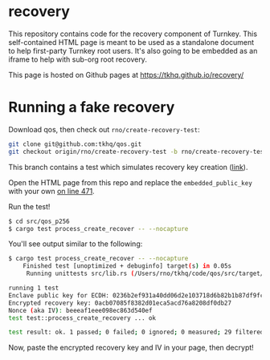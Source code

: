 # recovery

This repository contains code for the recovery component of Turnkey. This self-contained HTML page is meant to be used as a standalone document to help first-party Turnkey root users. It's also going to be embedded as an iframe to help with sub-org root recovery.

This page is hosted on Github pages at https://tkhq.github.io/recovery/

# Running a fake recovery

Download qos, then check out `rno/create-recovery-test`:
```sh
git clone git@github.com:tkhq/qos.git
git checkout origin/rno/create-recovery-test -b rno/create-recovery-test
```

This branch contains a test which simulates recovery key creation ([link](https://github.com/tkhq/qos/blob/03ebf8da370a74c0c77d156ad9634203cde61ee7/src/qos_p256/src/lib.rs#L457-L494)).

Open the HTML page from this repo and replace the `embedded_public_key` with your own [on line 471](https://github.com/tkhq/qos/blob/03ebf8da370a74c0c77d156ad9634203cde61ee7/src/qos_p256/src/lib.rs#L471).

Run the test!
```sh
$ cd src/qos_p256
$ cargo test process_create_recover -- --nocapture
```

You'll see output similar to the following:
```sh
$ cargo test process_create_recover -- --nocapture
    Finished test [unoptimized + debuginfo] target(s) in 0.05s
     Running unittests src/lib.rs (/Users/rno/tkhq/code/qos/src/target/debug/deps/qos_p256-914b76729319c733)

running 1 test
Enclave public key for ECDH: 0236b2ef931a40dd06d2e103718d6b82b1b87df9fc7e19f22fb4bd204ccb0a1b63
Encrypted recovery key: 0acb07085f8382d01eca5acd76a8208df0db27
Nonce (aka IV): beeeaf1eee098ec863d540ef
test test::process_create_recovery ... ok

test result: ok. 1 passed; 0 failed; 0 ignored; 0 measured; 29 filtered out; finished in 0.01s
```

Now, paste the encrypted recovery key and IV in your page, then decrypt!
